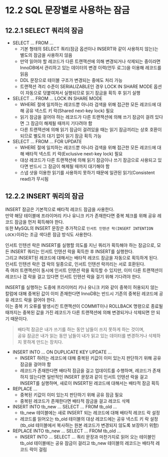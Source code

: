 # 12.2 SQL 문장별로 사용하는 잠금

## 12.2.1 SELECT 쿼리의 잠금

- SELECT ... FROM ...
  - 기본 형태의 SELECT 쿼리(잠금 옵션이나 INSERT와 같이 사용하지 않는)는 별도의 잠금을 사용하지 않음
  - 만약 읽어야 할 레코드가 다른 트랜잭션에 의해 변경되거나 삭제되는 중이라면 InnoDB에서 관리하고 있는 데이터의 변경 이력(언두 로그)을 이용해 레코드를 읽음
  - DDL 문장으로 테이블 구조가 변경되는 중에도 처리 가능
  - 트랜잭션 격리 수준이 SERIALIZABLE인 경우 LOCK IN SHARE MODE 옵션이 자동으로 덧붙여져서 실행되므로 읽기 잠금을 획득 후 읽기 실행
- SELECT ... FROM ... LOCK IN SHARE MODE
  - WHERE 절에 일치하는 레코드뿐 아니라 검색을 위해 접근한 모든 레코드에 대해 공유 넥스트 키 락(Shared next-key lock) 필요
  - 읽기 잠금을 걸어야 하는 레코드가 다른 트랜잭션에 의해 쓰기 잠금이 걸려 있다면 그 잠금이 해제될 때까지 기다려야 함
  - 다른 트랜잭션에 의해 읽기 잠금이 걸려있을 때는 읽기 잠금끼리는 상호 호환이 되므로 별도의 대기 없이 읽기 잠금 획득 가능
- SELECT ... FROM ... FOR UPDATE
  - WHERE 절에 일치하는 레코드뿐 아니라 검색을 위해 접근한 모든 레코드에 대해 배타적 넥스트 키 락(Exclusive next-key lock) 필요
  - 대상 레코드가 다른 트랜잭션에 의해 읽기 잠금이나 쓰기 잠금으로 사용되고 있다면 반드시 그 잠금이 해제될 때까지 대기해야 함
  - 스냅 샷을 이용한 읽기를 사용하지 못하기 때문에 일관된 읽기(Consistent read)가 무시됨

## 12.2.2 INSERT 쿼리의 잠금

INSERT 잠금은 기본적으로 배타적 레코드 잠금을 사용한다.  
만약 해당 테이블에 프라이머리 키나 유니크 키가 존재한다면 중복 체크를 위해 공유 레코드 잠금을 먼저 획득해야 한다.  
또한 MySQL의 INSERT 문장은 추가적으로 `인서트 인텐션 락(INSERT INTENTION LOCK)`이라는 조금 색다른 잠금 방식도 사용한다.

인서트 인텐션 락은 INSERT를 실행할 의도를 지닌 쿼리가 획득해야 하는 잠금으로, 모든 INSERT 쿼리는 인서트 인텐션 락을 획득한 후 INSERT를 실행한다.  
그리고 INSERT된 레코드에 대해서는 배타적 레코드 잠금을 자동으로 획득하게 된다.  
인서트 인텐션 락은 갭 락의 일종으로, 인서트 인텐션 락끼리는 서로 호환된다.  
즉 여러 트랜잭션이 동시에 인서트 인텐션 락을 획득할 수 있지만, 이미 다른 트랜잭션이 레코드나 갭 락을 걸고 있다면 인서트 인텐션 락을 걸기 위해 기다려야 한다.

INSERT를 실행하는 도중에 프라이머리 키나 유니크 키와 같이 중복이 허용되지 않는 칼럼에 대해 중복된 값이 이미 존재한다면 InnoDB는 반드시 기존의 중복된 레코드에 공유 레코드 락을 걸어야 한다.  
이는 중복 키 오류를 발생시킨 트랜잭션이 COMMIT이나 ROLLBACK 명령으로 종료될 때까지는 중복된 값을 가진 레코드가 다른 트랜잭션에 의해 변경되거나 삭제되면 안 되기 때문이다.

> 배타적 잠금은 내가 쓰기를 하는 동안 남들이 쓰지 못하게 하는 것이며,  
> 공유 잠금은 내가 읽는 동안 남들이 내가 읽고 있는 데이터를 변경하거나 삭제하지 못하게 만드는 장치다.

- INSERT INTO ... ON DUPLICATE KEY UPDATE ...
  - INSERT 하려는 레코드에 대해 중복된 키값이 이미 있는지 판단하기 위해 공유 잠금을 걸어야 함
  - 레코드가 존재한다면 배타적 잠금을 걸고 업데이트를 수행하며, 레코드가 존재하지 않는다면 일반적인 INSERT 문장과 같이 인서트 인텐션 락을 걸고 INSERT를 실행하며, 새로이 INSERT된 레코드에 대해서는 배타적 잠금 획득
- REPLACE ...
  - 중복된 키값이 이미 있는지 판단하기 위해 공유 잠금 필요
  - 중복된 레코드가 존재한다면 배타적 잠금을 걸고 레코드 삭제
- INSERT INTO tb_new ... SELECT ... FROM tb_old ...
  - tb_new 테이블에는 새로 INSERT 되는 레코드에 대해 배타적 레코드 락 설정
  - 레코드를 읽어오는 tb_old 테이블의 대상 레코드에는 공유 넥스트 키 락 설정 (tb_old 테이블에서 복사하는 원본 레코드가 변경되지 않도록 보장하기 위함)
- REPLACE INTO tb_new ... SELECT ... FROM tb_old ...
  - INSERT INTO ... SELECT ... 쿼리 문장과 마찬가지로 읽어 오는 테이블인 tb_old 테이블에는 공유 잠금이 걸리고 tb_new 테이블의 레코드는 배타적 레코드 락이 걸림
